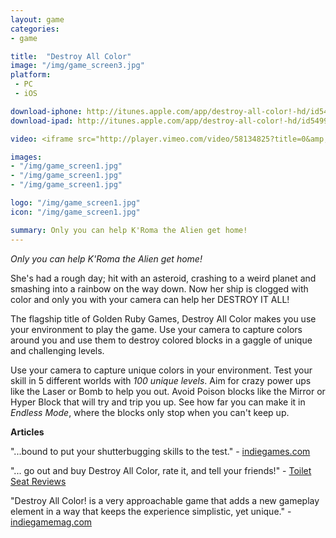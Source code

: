 ```yaml
---
layout: game
categories:
- game

title:  "Destroy All Color"
image: "/img/game_screen3.jpg"
platform:
 - PC
 - iOS

download-iphone: http://itunes.apple.com/app/destroy-all-color!-hd/id549937765?mt=8
download-ipad: http://itunes.apple.com/app/destroy-all-color!-hd/id549937765?mt=8

video: <iframe src="http://player.vimeo.com/video/58134825?title=0&amp;byline=0&amp;portrait=0&amp;color=ff2c4a" width="500" height="281" frameborder="0" webkitAllowFullScreen mozallowfullscreen allowFullScreen></iframe>

images:
- "/img/game_screen1.jpg"
- "/img/game_screen1.jpg"
- "/img/game_screen1.jpg"

logo: "/img/game_screen1.jpg"
icon: "/img/game_screen1.jpg"

summary: Only you can help K'Roma the Alien get home!
---
```


*Only you can help K'Roma the Alien get home!*

She's had a rough day; hit with an asteroid, crashing to a weird planet and smashing into a rainbow on the way down. Now her ship is clogged with color and only you with your camera can help her DESTROY IT ALL! 

The flagship title of Golden Ruby Games, Destroy All Color makes you use your environment to play the game. Use your camera to capture colors around you and use them to destroy colored blocks in a gaggle of unique and challenging levels. 

Use your camera to capture unique colors in your environment. 
Test your skill in 5 different worlds with *100 unique levels*. 
Aim for crazy power ups like the Laser or Bomb to help you out. 
Avoid Poison blocks like the Mirror or Hyper Block that will try and trip you up. 
See how far you can make it in *Endless Mode*, where the blocks only stop when you can't keep up. 

**Articles**

"...bound to put your shutterbugging skills to the test." -  [indiegames.com](http://indiegames.com/2012/08/mobile_game_pick_destroy_all_c.html)

"... go out and buy Destroy All Color, rate it, and tell your friends!" - [Toilet Seat Reviews](http://toiletseatreviews.tumblr.com/)

"Destroy All Color! is a very approachable game that adds a new gameplay element in a way that keeps the experience simplistic, yet unique." - [indiegamemag.com](http://mobile.indiegamemag.com/destroy-all-color-a-puzzle-game-that-uses-your-camera/)


